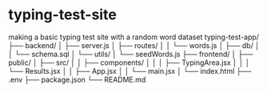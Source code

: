 # typing-test-site
making a basic typing test site with a random word dataset
typing-test-app/
├── backend/
│   ├── server.js
│   ├── routes/
│   │   └── words.js
│   ├── db/
│   │   └── schema.sql
│   └── utils/
│       └── seedWords.js
├── frontend/
│   ├── public/
│   ├── src/
│   │   ├── components/
│   │   │   ├── TypingArea.jsx
│   │   │   └── Results.jsx
│   │   ├── App.jsx
│   │   └── main.jsx
│   └── index.html
├── .env
├── package.json
└── README.md
